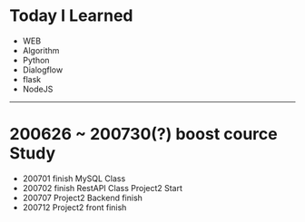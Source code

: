 # Today I Learned

- WEB<br>
- Algorithm<br>
- Python
- Dialogflow
- flask
- NodeJS

-------------------------------------------

# 200626 ~ 200730(?) boost cource Study

- 200701 finish MySQL Class
- 200702 finish RestAPI Class Project2 Start
- 200707 Project2 Backend finish
- 200712 Project2 front finish
